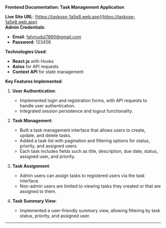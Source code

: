 **Frontend Documentation: Task Management Application**

**Live Site URL**: [https://taskose-1a5e8.web.app](https://taskose-1a5e8.web.app)  
**Admin Credentials**:  
- **Email**: fahmudul7890@gmail.com  
- **Password**: 123456  

**Technologies Used**:  
- **React.js** with Hooks  
- **Axios** for API requests  
- **Context API** for state management  

**Key Features Implemented**:
1. **User Authentication**:  
   - Implemented login and registration forms, with API requests to handle user authentication.
   - Integrated session persistence and logout functionality.  
   
2. **Task Management**:  
   - Built a task management interface that allows users to create, update, and delete tasks.  
   - Added a task list with pagination and filtering options for status, priority, and assigned users.  
   - Each task includes fields such as title, description, due date, status, assigned user, and priority.

3. **Task Assignment**:  
   - Admin users can assign tasks to registered users via the task interface.  
   - Non-admin users are limited to viewing tasks they created or that are assigned to them.

4. **Task Summary View**:  
   - Implemented a user-friendly summary view, allowing filtering by task status, priority, and assigned user.

---

